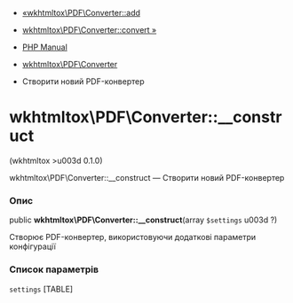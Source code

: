 - [«wkhtmltox\PDF\Converter::add](wkhtmltox-pdf-converter.add.md)
- [wkhtmltox\PDF\Converter::convert
»](wkhtmltox-pdf-converter.convert.md)

- [PHP Manual](index.md)
- [wkhtmltox\PDF\Converter](class.wkhtmltox-pdf-converter.md)
- Створити новий PDF-конвертер

# wkhtmltox\PDF\Converter::\_\_construct

(wkhtmltox \>u003d 0.1.0)

wkhtmltox\PDF\Converter::\_\_construct — Створити новий PDF-конвертер

### Опис

public **wkhtmltox\PDF\Converter::\_\_construct**(array `$settings` u003d ?)

Створює PDF-конвертер, використовуючи додаткові параметри конфігурації

### Список параметрів

`settings`
[TABLE]
